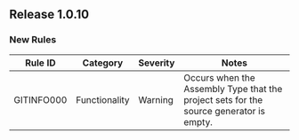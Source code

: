 ## Release 1.0.10

### New Rules

Rule ID | Category | Severity | Notes
--------|----------|----------|--------------------
GITINFO000 | Functionality | Warning | Occurs when the Assembly Type that the project sets for the source generator is empty.
